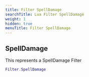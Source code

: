 ```yaml
---
title: Filter SpellDamage
searchTitle: Lua Filter SpellDamage
weight: 1
hidden: true
menuTitle: Filter SpellDamage
---
```

## SpellDamage

This represents a SpellDamage Filter
```lua
Filter.SpellDamage
```